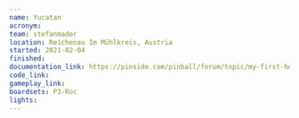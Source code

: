 ```yaml
---
name: Yucatan
acronym:
team: stefanmader
location: Reichenau Im Mühlkreis, Austria
started: 2021-02-04
finished:
documentation_link: https://pinside.com/pinball/forum/topic/my-first-homebrew-pinball-trip-to-yucatan
code_link:
gameplay_link:
boardsets: P3-Roc
lights:
---
```

